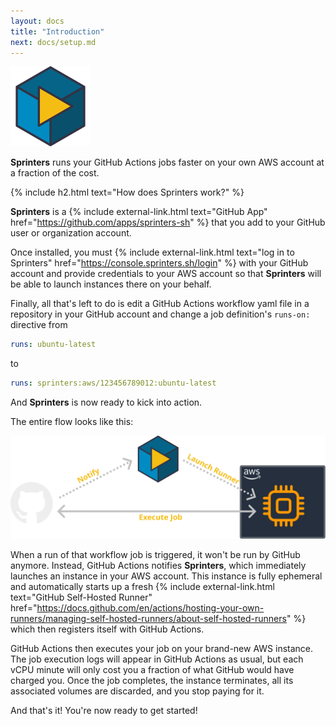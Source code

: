 ```yaml
---
layout: docs
title: "Introduction"
next: docs/setup.md
---
```


<img src="/assets/logo/sprinters.svg" width="128px" alt="Sprinters Logo">

**Sprinters** runs your GitHub Actions jobs faster on your own AWS account at a fraction of the cost.

{% include h2.html text="How does Sprinters work?" %}

**Sprinters** is a {% include external-link.html text="GitHub App" href="https://github.com/apps/sprinters-sh" %} that
you add to your GitHub user or organization account.

Once installed, you must {% include external-link.html text="log in to Sprinters" href="https://console.sprinters.sh/login" %} with your
GitHub account and provide credentials to your AWS account so that **Sprinters** will be able to launch instances there on your behalf.

Finally, all that's left to do is edit a GitHub Actions workflow yaml file in a repository in your GitHub account and 
change a job definition's `runs-on:` directive from

```yaml
runs: ubuntu-latest
```

to

```yaml
runs: sprinters:aws/123456789012:ubuntu-latest
```

And **Sprinters** is now ready to kick into action.

The entire flow looks like this:

<img src="/assets/overview.svg" alt="How Sprinters Works Diagram">

When a run of that workflow job is triggered, it won't be run by GitHub anymore. Instead, GitHub Actions notifies
**Sprinters**, which immediately launches an instance in your AWS account.
This instance is fully ephemeral and automatically starts up 
a fresh {% include external-link.html text="GitHub Self-Hosted Runner" href="https://docs.github.com/en/actions/hosting-your-own-runners/managing-self-hosted-runners/about-self-hosted-runners" %} which
then registers itself with GitHub Actions.

GitHub Actions then executes your job on your brand-new AWS instance. The job execution logs will appear in GitHub Actions
as usual, but each vCPU minute will only cost you a fraction of what GitHub would have charged you. Once the job
completes, the instance terminates, all its associated volumes are discarded, and you stop paying for it.

And that's it! You're now ready to get started!
